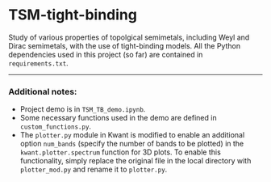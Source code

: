 # TSM-tight-binding

Study of various properties of topolgical semimetals, including Weyl and Dirac semimetals, with the use of tight-binding models. All the Python dependencies used in this project (so far) are contained in `requirements.txt`. 

---

### Additional notes:

- Project demo is in `TSM_TB_demo.ipynb`.
- Some necessary functions used in the demo are defined in `custom_functions.py`.
- The `plotter.py` module in Kwant is modified to enable an additional option `num_bands` (specify the number of bands to be plotted) in the `kwant.plotter.spectrum` function for 3D plots. To enable this functionality, simply replace the original file in the local directory with `plotter_mod.py` and rename it to `plotter.py`.